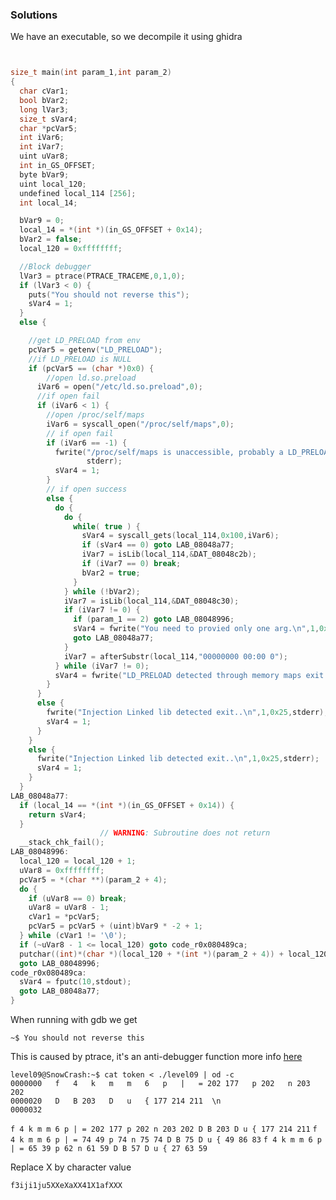### Solutions

We have an executable, so we decompile it using ghidra

```c


size_t main(int param_1,int param_2)
{
  char cVar1;
  bool bVar2;
  long lVar3;
  size_t sVar4;
  char *pcVar5;
  int iVar6;
  int iVar7;
  uint uVar8;
  int in_GS_OFFSET;
  byte bVar9;
  uint local_120;
  undefined local_114 [256];
  int local_14;

  bVar9 = 0;
  local_14 = *(int *)(in_GS_OFFSET + 0x14);
  bVar2 = false;
  local_120 = 0xffffffff;

  //Block debugger
  lVar3 = ptrace(PTRACE_TRACEME,0,1,0);
  if (lVar3 < 0) {
    puts("You should not reverse this");
    sVar4 = 1;
  }
  else {

	//get LD_PRELOAD from env
    pcVar5 = getenv("LD_PRELOAD");
	//if LD_PRELOAD is NULL
    if (pcVar5 == (char *)0x0) {
		//open ld.so.preload
      iVar6 = open("/etc/ld.so.preload",0);
	  //if open fail
      if (iVar6 < 1) {
		//open /proc/self/maps
        iVar6 = syscall_open("/proc/self/maps",0);
		// if open fail
        if (iVar6 == -1) {
          fwrite("/proc/self/maps is unaccessible, probably a LD_PRELOAD attempt exit..\n",1,0x46,
                 stderr);
          sVar4 = 1;
        }
		// if open success
        else {
          do {
            do {
              while( true ) {
                sVar4 = syscall_gets(local_114,0x100,iVar6);
                if (sVar4 == 0) goto LAB_08048a77;
                iVar7 = isLib(local_114,&DAT_08048c2b);
                if (iVar7 == 0) break;
                bVar2 = true;
              }
            } while (!bVar2);
            iVar7 = isLib(local_114,&DAT_08048c30);
            if (iVar7 != 0) {
              if (param_1 == 2) goto LAB_08048996;
              sVar4 = fwrite("You need to provied only one arg.\n",1,0x22,stderr);
              goto LAB_08048a77;
            }
            iVar7 = afterSubstr(local_114,"00000000 00:00 0");
          } while (iVar7 != 0);
          sVar4 = fwrite("LD_PRELOAD detected through memory maps exit ..\n",1,0x30,stderr);
        }
      }
      else {
        fwrite("Injection Linked lib detected exit..\n",1,0x25,stderr);
        sVar4 = 1;
      }
    }
    else {
      fwrite("Injection Linked lib detected exit..\n",1,0x25,stderr);
      sVar4 = 1;
    }
  }
LAB_08048a77:
  if (local_14 == *(int *)(in_GS_OFFSET + 0x14)) {
    return sVar4;
  }
                    // WARNING: Subroutine does not return
  __stack_chk_fail();
LAB_08048996:
  local_120 = local_120 + 1;
  uVar8 = 0xffffffff;
  pcVar5 = *(char **)(param_2 + 4);
  do {
    if (uVar8 == 0) break;
    uVar8 = uVar8 - 1;
    cVar1 = *pcVar5;
    pcVar5 = pcVar5 + (uint)bVar9 * -2 + 1;
  } while (cVar1 != '\0');
  if (~uVar8 - 1 <= local_120) goto code_r0x080489ca;
  putchar((int)*(char *)(local_120 + *(int *)(param_2 + 4)) + local_120);
  goto LAB_08048996;
code_r0x080489ca:
  sVar4 = fputc(10,stdout);
  goto LAB_08048a77;
}
```

When running with gdb we get

```console
~$ You should not reverse this
```

This is caused by ptrace, it's an anti-debugger function more info [here](https://repository.root-me.org/Reverse%20Engineering/x86/Unix/FR%20-%20SSTIC%2006%20-%20Playing%20with%20ptrace.pdf)


```console
level09@SnowCrash:~$ cat token < ./level09 | od -c
0000000   f   4   k   m   m   6   p   |   = 202 177   p 202   n 203 202
0000020   D   B 203   D   u   { 177 214 211  \n
0000032
```

`f 4 k m m 6 p | = 202 177 p 202 n 203 202 D B 203 D u { 177 214 211`
`f 4 k m m 6 p | = 74 49 p 74 n 75 74 D B 75 D u { 49 86 83`
`f 4 k m m 6 p | = 65 39 p 62 n 61 59 D B 57 D u { 27 63 59`



Replace X by character value
```
f3iji1ju5XXeXaXX41X1afXXX
```
